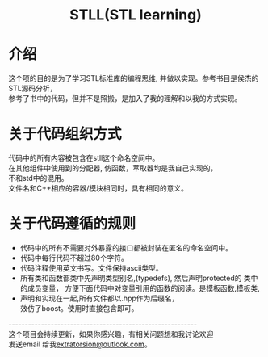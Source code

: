 #  <center> STLL(STL learning) </center>

# 介绍
这个项的目的是为了学习STL标准库的编程思维, 并做以实现。参考书目是侯杰的STL源码分析，<br/>
参考了书中的代码，但并不是照搬，是加入了我的理解和以我的方式实现。


# 关于代码组织方式
代码中的所有内容被包含在stll这个命名空间中。 <br/>
在其他组件中使用到的分配器, 仿函数，萃取器均是我自己实现的，<br/>
不和std中的混用。 <br/>
文件名和C++相应的容器/模块相同时，具有相同的意义。


# 关于代码遵循的规则
- 代码中的所有不需要对外暴露的接口都被封装在匿名的命名空间中。 
- 代码中每行代码不超过80个字符。
- 代码注释使用英文书写。文件保持ascii类型。
- 所有类和函数都类中先声明类型别名,(typedefs), 然后声明protected的 类中的成员变量，
  方便下面代码中对变量引用的函数的阅读。是模板函数,模板类,
- 声明和实现在一起,所有文件都以.hpp作为后缀名，<br/> 
  效仿了boost。使用时直接包含即可。


---------------------------------------------------------- <br/>
这个项目会持续更新，如果你感兴趣，有相关问题想和我讨论欢迎 <br/>
发送email 给我<extratorsion@outlook.com>。
